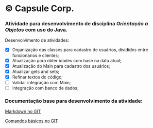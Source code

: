 # ©️ Capsule Corp.
### Atividade para desenvolvimento de disciplina _Orientação a Objetos_ com uso do Java.

Desenvolvimento de atividades:
- [x] Organização das classes para cadastro de usuários, divididos entre funcionários e clientes;
- [x] Atualização para obter idades com base na data atual;
- [x] Atualização do Main para cadastro dos usuários;
- [x] Atualizar gets and sets;
- [x] Refinar textos do código;
- [ ] Validar integração com Main;
- [ ] Integração com banco de dados;

### Documentação base para desenvolvimento da atividade:
[Markdown no GIT](https://docs.github.com/pt/get-started/writing-on-github/getting-started-with-writing-and-formatting-on-github/basic-writing-and-formatting-syntax)

[Comandos básicos no GIT](https://comandosgit.github.io/)

